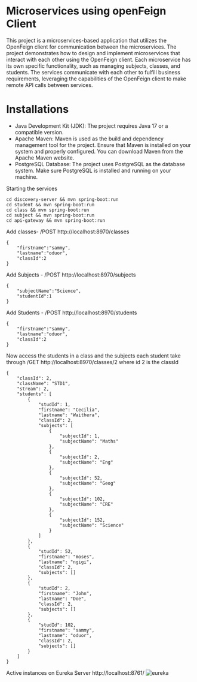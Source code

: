 # Microservices using openFeign Client

This project is a microservices-based application that utilizes the OpenFeign client for communication between the microservices. The project demonstrates how to 
design and implement microservices that interact with each other using the OpenFeign client. Each microservice has its own specific functionality, such as managing 
subjects, classes, and students. The services communicate with each other to fulfill business requirements, leveraging the capabilities of the OpenFeign client to make 
remote API calls between services.

# Installations

- Java Development Kit (JDK): The project requires Java 17 or a compatible version. 
- Apache Maven: Maven is used as the build and dependency management tool for the project. 
Ensure that Maven is installed on your system and properly configured. You can download Maven from the Apache Maven website.
- PostgreSQL Database: The project uses PostgreSQL as the database system. Make sure PostgreSQL is installed and running on your machine. 

Starting the services
```
cd discovery-server && mvn spring-boot:run
cd student && mvn spring-boot:run
cd class && mvn spring-boot:run
cd subject && mvn spring-boot:run
cd api-gateway && mvn spring-boot:run
```
Add classes- /POST http://localhost:8970/classes
```
{
    "firstname":"sammy",
    "lastname":"oduor",
    "classId":2
}
```
Add Subjects - /POST http://localhost:8970/subjects

```
{
    "subjectName":"Science",
    "studentId":1
}
```
Add Students - /POST http://localhost:8970/students

```
{
    "firstname":"sammy",
    "lastname":"oduor",
    "classId":2
}
```
Now access the students in a class and the subjects each student take through
/GET http://localhost:8970/classes/2 where id 2 is the classId
```
{
    "classId": 2,
    "className": "STD1",
    "stream": 2,
    "students": [
        {
            "studId": 1,
            "firstname": "Cecilia",
            "lastname": "Waithera",
            "classId": 2,
            "subjects": [
                {
                    "subjectId": 1,
                    "subjectName": "Maths"
                },
                {
                    "subjectId": 2,
                    "subjectName": "Eng"
                },
                {
                    "subjectId": 52,
                    "subjectName": "Geog"
                },
                {
                    "subjectId": 102,
                    "subjectName": "CRE"
                },
                {
                    "subjectId": 152,
                    "subjectName": "Science"
                }
            ]
        },
        {
            "studId": 52,
            "firstname": "moses",
            "lastname": "ngigi",
            "classId": 2,
            "subjects": []
        },
        {
            "studId": 2,
            "firstname": "John",
            "lastname": "Doe",
            "classId": 2,
            "subjects": []
        },
        {
            "studId": 102,
            "firstname": "sammy",
            "lastname": "oduor",
            "classId": 2,
            "subjects": []
        }
    ]
}
```
Active instances on Eureka Server  http://localhost:8761/
![eureka](https://github.com/limnax/Ahava/assets/6594309/034bc960-4356-47fc-bc60-ea32c413b654)


